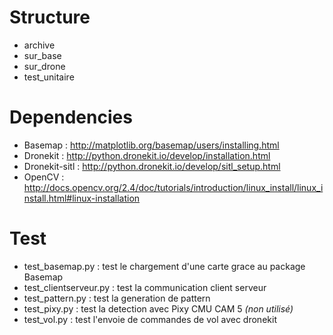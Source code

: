 # Structure
- archive
- sur_base
- sur_drone
- test_unitaire

# Dependencies
- Basemap : http://matplotlib.org/basemap/users/installing.html
- Dronekit : http://python.dronekit.io/develop/installation.html
- Dronekit-sitl : http://python.dronekit.io/develop/sitl_setup.html
- OpenCV : http://docs.opencv.org/2.4/doc/tutorials/introduction/linux_install/linux_install.html#linux-installation

# Test
- test_basemap.py : test le chargement d'une carte grace au package Basemap
- test_clientserveur.py : test la communication client serveur
- test_pattern.py : test la generation de pattern
- test_pixy.py : test la detection avec Pixy CMU CAM 5 *(non utilisé)*
- test_vol.py : test l'envoie de commandes de vol avec dronekit
